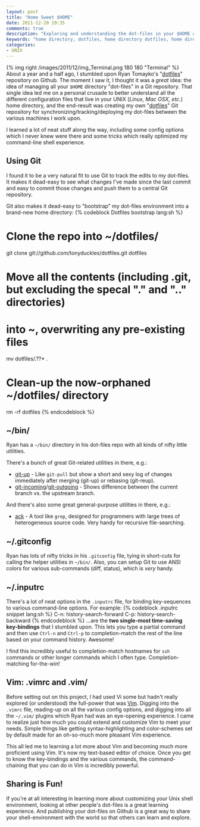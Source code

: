 ```yaml
---
layout: post
title: "Home Sweet $HOME"
date: 2011-12-20 19:35
comments: true
description: "Exploring and understanding the dot-files in your $HOME directory, and tracking changes to the dot-files in your $HOME directory via Git."
keywords: "home directory, dotfiles, home directory dotfiles, home directory git, home directory dotfiles git, dotfiles git, home directory bashrc, bashrc, home directory inputrc, inputrc"
categories:
- UNIX
---
```


{% img right /images/2011/12/img_Terminal.png 180 180 "Terminal" %}
About a year and a half ago, I stumbled upon Ryan Tomayko's "[dotfiles](https://github.com/rtomayko/dotfiles)"
repository on Github. The moment I saw it, I thought it was a *great* idea:
the idea of managing all your `$HOME` directory "dot-files" in a Git repository.
That single idea led me on a personal crusade to better understand all the
different configuration files that live in your UNIX (_Linux, Mac OSX, etc._)
home directory, and the end-result was creating my own "[dotfiles](https://github.com/tonyduckles/dotfiles)"
Git repository for synchronizing/tracking/deploying my dot-files between the
various machines I work upon.

I learned a lot of neat stuff along the way, including some config options
which I never knew were there and some tricks which really optimized my
command-line shell experience.

<!-- more -->

## Using Git
I found it to be a very natural fit to use Git to track the edits to my dot-files.
It makes it dead-easy to see what changes I've made since the last commit and
easy to commit those changes and push them to a central Git repository.

Git also makes it dead-easy to "bootstrap" my dot-files environment into a
brand-new home directory:
{% codeblock Dotfiles bootstrap lang:sh %}
# Clone the repo into ~/dotfiles/
git clone git://github.com/tonyduckles/dotfiles.git dotfiles
# Move all the contents (including .git, but excluding the specal "." and ".." directories)
# into ~, overwriting any pre-existing files
mv dotfiles/.??* .
# Clean-up the now-orphaned ~/dotfiles/ directory
rm -rf dotfiles
{% endcodeblock %}

## ~/bin/
Ryan has a `~/bin/` directory in his dot-files repo with all kinds of nifty
little utilities.

There's a bunch of great Git-related utilities in there, e.g.:

* [git-up](https://github.com/rtomayko/dotfiles/blob/rtomayko/bin/git-up) - Like `git-pull` but show a short and sexy log of changes immediately after merging (git-up) or rebasing (git-reup).
* [git-incoming](https://github.com/rtomayko/dotfiles/blob/rtomayko/bin/git-incoming)/[git-outgoing](https://github.com/rtomayko/dotfiles/blob/rtomayko/bin/git-outgoing) - Shows difference between the current branch vs. the upstream branch.

And there's also some great general-purpose utilities in there, e.g.:

* [ack](http://betterthangrep.com/) - A tool like `grep`, designed for programmers with large trees of heterogeneous source code. Very handy for recursive file-searching.

## ~/.gitconfig
Ryan has lots of nifty tricks in his `.gitconfig` file, tying in short-cuts for
calling the helper utilities in `~/bin/`. Also, you can setup Git to use ANSI
colors for various sub-commands (diff, status), which is *very* handy.

## ~/.inputrc
There's a lot of neat options in the `.inputrc` file, for binding key-sequences
to various command-line options. For example:
{% codeblock .inputrc snippet lang:sh %}
C-n: history-search-forward
C-p: history-search-backward
{% endcodeblock %}
...are the **two single-most time-saving key-bindings** that I stumbled upon. This
lets you type a partial command and then use `Ctrl-n` and `Ctrl-p` to
completion-match the rest of the line based on your command history. Awesome!

I find this incredibly useful to completion-match hostnames for `ssh` commands or other
longer commands which I often type. Completion-matching for-the-win!

## Vim: .vimrc and .vim/
Before setting out on this project, I had used Vi some but hadn't really explored
(or understood) the full-power that was [Vim](http://www.vim.org/). Digging
into the `.vimrc` file, reading-up on all the various config options, and
digging into all the `~/.vim/` plugins which Ryan had was an eye-opening
experience. I came to realize just how much you could extend and customize
Vim to meet your needs. Simple things like getting syntax-highlighting
and color-schemes set by default made for an oh-so-much more pleasant
Vim experience.

This all led me to learning a lot more about Vim and becoming much more proficient
using Vim. It's now my text-based editor of choice. Once you get to know the
key-bindings and the various commands, the command-chaining that you can do
in Vim is incredibly powerful.

## Sharing is Fun!
If you're at all interesting in learning more about customizing your Unix
shell environment, looking at other people's dot-files is a great learning
experience. And publishing your dot-files on Github is a great way to
share your shell-environment with the world so that others can learn
and explore.
